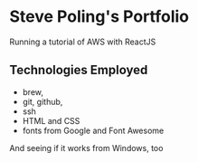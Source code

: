 # Steve Poling's Portfolio

Running a tutorial of AWS with ReactJS

## Technologies Employed

- brew,
- git, github,
- ssh
- HTML and CSS
- fonts from Google and Font Awesome

And seeing if it works from Windows, too
